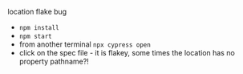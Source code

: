 location flake bug

- `npm install`
- `npm start`
- from another terminal `npx cypress open`
- click on the spec file - it is flakey, some times the location has no property pathname?!
